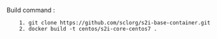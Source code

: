 Build command :
```
	1. git clone https://github.com/sclorg/s2i-base-container.git
	2. docker build -t centos/s2i-core-centos7 .
```
